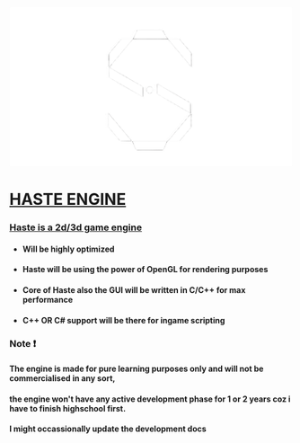 ![Haste Icon](https://github.com/Winters0x168/Haste/blob/main/Docs/Icon/Haste_.png)


# <ins> HASTE ENGINE </ins>

### <ins> Haste is a 2d/3d game engine </ins>

* #### Will be highly optimized 

* #### Haste will be using the power of OpenGL for rendering purposes 

* #### Core of Haste also the GUI will be written in C/C++ for max performance 

* #### C++ OR C# support will be there for ingame scripting  



### Note :exclamation:  
#### The engine is made for pure learning purposes only and will not be commercialised in any sort, 
#### the engine won't have any active development phase for 1 or 2 years coz i have to finish highschool first.
#### I might occassionally update the development docs 
  